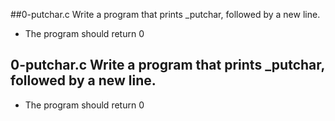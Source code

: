 
##0-putchar.c Write a program that prints _putchar, followed by a new line.
 - The program should return 0


## 0-putchar.c Write a program that prints _putchar, followed by a new line.
 - The program should return 0

